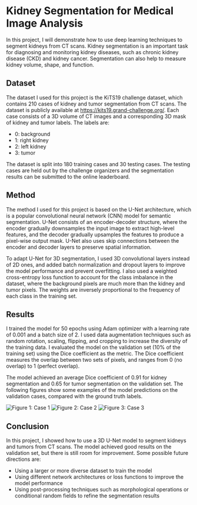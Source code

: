 # Kidney Segmentation for Medical Image Analysis

In this project, I will demonstrate how to use deep learning techniques to segment kidneys from CT scans. Kidney segmentation is an important task for diagnosing and monitoring kidney diseases, such as chronic kidney disease (CKD) and kidney cancer. Segmentation can also help to measure kidney volume, shape, and function.

## Dataset

The dataset I used for this project is the KiTS19 challenge dataset, which contains 210 cases of kidney and tumor segmentation from CT scans. The dataset is publicly available at https://kits19.grand-challenge.org/. Each case consists of a 3D volume of CT images and a corresponding 3D mask of kidney and tumor labels. The labels are:

- 0: background
- 1: right kidney
- 2: left kidney
- 3: tumor

The dataset is split into 180 training cases and 30 testing cases. The testing cases are held out by the challenge organizers and the segmentation results can be submitted to the online leaderboard.

## Method

The method I used for this project is based on the U-Net architecture, which is a popular convolutional neural network (CNN) model for semantic segmentation. U-Net consists of an encoder-decoder structure, where the encoder gradually downsamples the input image to extract high-level features, and the decoder gradually upsamples the features to produce a pixel-wise output mask. U-Net also uses skip connections between the encoder and decoder layers to preserve spatial information.

To adapt U-Net for 3D segmentation, I used 3D convolutional layers instead of 2D ones, and added batch normalization and dropout layers to improve the model performance and prevent overfitting. I also used a weighted cross-entropy loss function to account for the class imbalance in the dataset, where the background pixels are much more than the kidney and tumor pixels. The weights are inversely proportional to the frequency of each class in the training set.

## Results

I trained the model for 50 epochs using Adam optimizer with a learning rate of 0.001 and a batch size of 2. I used data augmentation techniques such as random rotation, scaling, flipping, and cropping to increase the diversity of the training data. I evaluated the model on the validation set (10% of the training set) using the Dice coefficient as the metric. The Dice coefficient measures the overlap between two sets of pixels, and ranges from 0 (no overlap) to 1 (perfect overlap).

The model achieved an average Dice coefficient of 0.91 for kidney segmentation and 0.65 for tumor segmentation on the validation set. The following figures show some examples of the model predictions on the validation cases, compared with the ground truth labels.

![Figure 1: Case 1](figure1.png)
![Figure 2: Case 2](figure2.png)
![Figure 3: Case 3](figure3.png)

## Conclusion

In this project, I showed how to use a 3D U-Net model to segment kidneys and tumors from CT scans. The model achieved good results on the validation set, but there is still room for improvement. Some possible future directions are:

- Using a larger or more diverse dataset to train the model
- Using different network architectures or loss functions to improve the model performance
- Using post-processing techniques such as morphological operations or conditional random fields to refine the segmentation results
